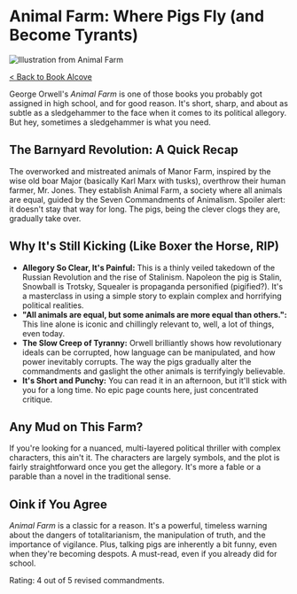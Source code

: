 # Animal Farm: Where Pigs Fly (and Become Tyrants)

![Illustration from Animal Farm](/images/jaugar.jpg)

[< Back to Book Alcove](/)

George Orwell's *Animal Farm* is one of those books you probably got assigned in high school, and for good reason. It's short, sharp, and about as subtle as a sledgehammer to the face when it comes to its political allegory. But hey, sometimes a sledgehammer is what you need.

## The Barnyard Revolution: A Quick Recap

The overworked and mistreated animals of Manor Farm, inspired by the wise old boar Major (basically Karl Marx with tusks), overthrow their human farmer, Mr. Jones. They establish Animal Farm, a society where all animals are equal, guided by the Seven Commandments of Animalism. Spoiler alert: it doesn't stay that way for long. The pigs, being the clever clogs they are, gradually take over.

## Why It's Still Kicking (Like Boxer the Horse, RIP)

* **Allegory So Clear, It's Painful:** This is a thinly veiled takedown of the Russian Revolution and the rise of Stalinism. Napoleon the pig is Stalin, Snowball is Trotsky, Squealer is propaganda personified (pigified?). It's a masterclass in using a simple story to explain complex and horrifying political realities.
* **"All animals are equal, but some animals are more equal than others.":** This line alone is iconic and chillingly relevant to, well, a lot of things, even today.
* **The Slow Creep of Tyranny:** Orwell brilliantly shows how revolutionary ideals can be corrupted, how language can be manipulated, and how power inevitably corrupts. The way the pigs gradually alter the commandments and gaslight the other animals is terrifyingly believable.
* **It's Short and Punchy:** You can read it in an afternoon, but it'll stick with you for a long time. No epic page counts here, just concentrated critique.

## Any Mud on This Farm?

If you're looking for a nuanced, multi-layered political thriller with complex characters, this ain't it. The characters are largely symbols, and the plot is fairly straightforward once you get the allegory. It's more a fable or a parable than a novel in the traditional sense.

## Oink if You Agree

*Animal Farm* is a classic for a reason. It's a powerful, timeless warning about the dangers of totalitarianism, the manipulation of truth, and the importance of vigilance. Plus, talking pigs are inherently a bit funny, even when they're becoming despots. A must-read, even if you already did for school.

Rating: 4 out of 5 revised commandments.

